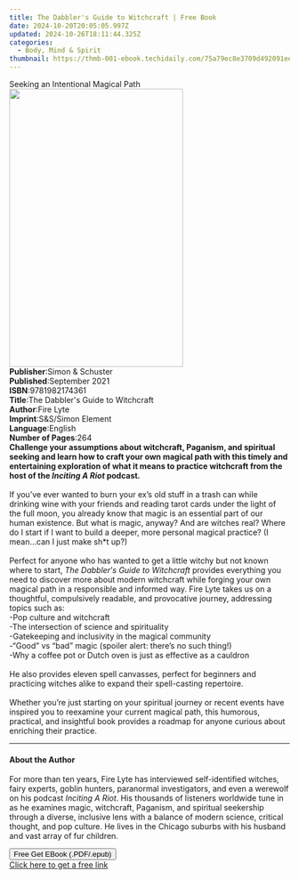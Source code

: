 ```yaml
---
title: The Dabbler's Guide to Witchcraft | Free Book
date: 2024-10-20T20:05:05.997Z
updated: 2024-10-26T18:11:44.325Z
categories:
  - Body, Mind & Spirit
thumbnail: https://thmb-001-ebook.techidaily.com/75a79ec8e3709d492091ee4db34787a63ea4cb4760660bebf60eeeae47fbd863.jpg
---
```

<main id="book-container">
  <div class="flex flex-col">
    <div class="book-brief flex-1 py-6 px-4 sm:p-6 md:py-10 md:px-8">
      <!-- brief-->
      <div class="book-brief-main">Seeking an Intentional Magical Path</div>
    </div>
    <div
      class="book-meta-info flex-1 grid gap-4 col-start-1 col-end-3 row-start-1 sm:mb-6 sm:grid-cols-4 lg:gap-6 lg:col-start-2 lg:row-end-6 lg:row-span-6 lg:mb-0"
    >
      <div
        class="book-meta-info-left place-content-center mt-4 p-4 text-sm leading-6 col-start-2 col-span-2 dark:text-slate-400"
      >
        <img
          class="w-full h-500 object-cover rounded-lg sm:h-255 sm:col-span-2 lg:col-span-full"
          src="https://img-001-ebook.techidaily.com/1ec178dc82def651677555e4325cf7266e037c264477609f3f69eac88766dfcc.jpg"
          alt=""
          width="312"
          height="500"
        />
      </div>
      <div
        class="book-meta-info-right mt-2 col-start-1 row-start-2 col-span-3 self-center"
      >
        <!-- meta data  -->
        <div class="flex flex-col px-4 md:px-8">
          <div class="flex-1">
            <strong>Publisher</strong>:<span class="px-2"
              >Simon &amp; Schuster</span
            >
          </div>
          <div class="flex-1">
            <strong>Published</strong>:<span class="px-2">September 2021</span>
          </div>
          <div class="flex-1">
            <strong>ISBN</strong>:<span class="px-2">9781982174361</span>
          </div>
          <div class="flex-1">
            <strong>Title</strong>:<span class="px-2"
              >The Dabbler&#39;s Guide to Witchcraft</span
            >
          </div>
          <div class="flex-1">
            <strong>Author</strong>:<span class="px-2">Fire Lyte</span>
          </div>
          <div class="flex-1">
            <strong>Imprint</strong>:<span class="px-2"
              >S&amp;S/Simon Element</span
            >
          </div>
          <div class="flex-1">
            <strong>Language</strong>:<span class="px-2">English</span>
          </div>
          <div class="flex-1">
            <strong>Number of Pages</strong>:<span class="px-2">264</span>
          </div>
        </div>
      </div>
    </div>
    <div class="book-description flex-1 py-6 px-4 sm:p-6 md:py-10 md:px-8">
      <div class="book-description-main">
        <div accordion-content="" id="description">
          <b
            >Challenge your assumptions about witchcraft, Paganism, and
            spiritual seeking and learn how to craft your own magical path with
            this timely and entertaining exploration of what it means to
            practice witchcraft from the host of the
            <i>Inciting A Riot </i>podcast<i>.</i></b
          ><br /><br />If you’ve ever wanted to burn your ex’s old stuff in a
          trash can while drinking wine with your friends and reading tarot
          cards under the light of the full moon, you already know that magic is
          an essential part of our human existence. But what is magic, anyway?
          And are witches real? Where do I start if I want to build a deeper,
          more personal magical practice? (I mean…can I just make sh*t up?)<br /><br />Perfect
          for anyone who has wanted to get a little witchy but not known where
          to start, <i>The Dabbler</i>’<i>s Guide to Witchcraft</i> provides
          everything you need to discover more about modern witchcraft while
          forging your own magical path in a responsible and informed way. Fire
          Lyte takes us on a thoughtful, compulsively readable, and provocative
          journey, addressing topics such as:<br />
          -Pop culture and witchcraft<br />
          -The intersection of science and spirituality<br />
          -Gatekeeping and inclusivity in the magical community<br />
          -“Good” vs “bad” magic (spoiler alert: there’s no such thing!)<br />
          -Why a coffee pot or Dutch oven is just as effective as a cauldron<br /><br />He
          also provides eleven spell canvasses, perfect for beginners and
          practicing witches alike to expand their spell-casting repertoire.<br /><br />Whether
          you’re just starting on your spiritual journey or recent events have
          inspired you to reexamine your current magical path, this humorous,
          practical, and insightful book provides a roadmap for anyone curious
          about enriching their practice.
        </div>
        <div class="accordion-fader"></div>
      </div>
    </div>
    <div class="book-excerpts flex-1 py-6 px-4 sm:p-6 md:py-10 md:px-8">
      <!-- excerpts-->
      <div class="book-excerpts-main">
        <hr />
        <h4 class="placeholder placeholder-heading">
          <span>About the Author</span>
        </h4>
        <p>
          For more than ten years, Fire Lyte has interviewed self-identified
          witches, fairy experts, goblin hunters, paranormal investigators, and
          even a werewolf on his podcast&nbsp;<i>Inciting A Riot</i>. His
          thousands of listeners worldwide tune in as he examines magic,
          witchcraft, Paganism, and spiritual seekership through a diverse,
          inclusive lens with a balance of modern science, critical thought, and
          pop culture. He lives in the Chicago suburbs with his husband and vast
          array of fur children.
        </p>
      </div>
    </div>
    <div
      class="book-about-author flex-1 py-6 px-4 sm:p-6 md:py-10 md:px-8"
    ></div>
    <div class="book-free-get flex-1 py-6 px-4 sm:p-6 md:py-10 md:px-8">
      <button
        id="btn-free-get"
        class="bg-blue-500 hover:bg-blue-700 text-white font-bold py-2 px-4 rounded"
      >
        Free Get EBook (.PDF/.epub)
      </button>
      <div id="countdown-display" class="px-2 text-lg mt-2"></div>
      <a
        id="free-link"
        class="hidden bg-blue-500 hover:bg-blue-700 text-white font-bold py-2 px-4 rounded"
        href="https://www.ebooks.com/en-us/book/211314745/the-dabbler-s-guide-to-witchcraft/fire-lyte/"
        target="_blank"
        >Click here to get a free link</a
      >
    </div>
    <script>
      let countdownTime = 0;
      let countdownInterval = null;
      document
        .getElementById('btn-free-get')
        .addEventListener('click', startCountdown);
      function startCountdown() {
        countdownTime = new Date().getTime() + 60000 * 3;
        countdownInterval = setInterval(updateCountdown, 1000);
        document.getElementById('btn-free-get').disabled = true;
        document
          .getElementById('btn-free-get')
          .classList.add('bg-gray-500', 'cursor-not-allowed');
      }
      function updateCountdown() {
        let currentTime = new Date().getTime();
        let timeLeft = countdownTime - currentTime;
        let secondsLeft = Math.floor(timeLeft / 1000);
        document.getElementById('countdown-display').innerHTML =
          `Remaining time: ${secondsLeft} seconds.`;
        if (secondsLeft <= 0) {
          clearInterval(countdownInterval);
          document.getElementById('btn-free-get').classList.add('hidden');
          document.getElementById('free-link').classList.remove('hidden');
          document.getElementById('countdown-display').innerHTML = '';
        }
      }
    </script>
  </div>
</main>

<ins class="adsbygoogle"
      style="display:block"
      data-ad-client="ca-pub-7571918770474297"
      data-ad-slot="8358498916"
      data-ad-format="auto"
      data-full-width-responsive="true"></ins>
    